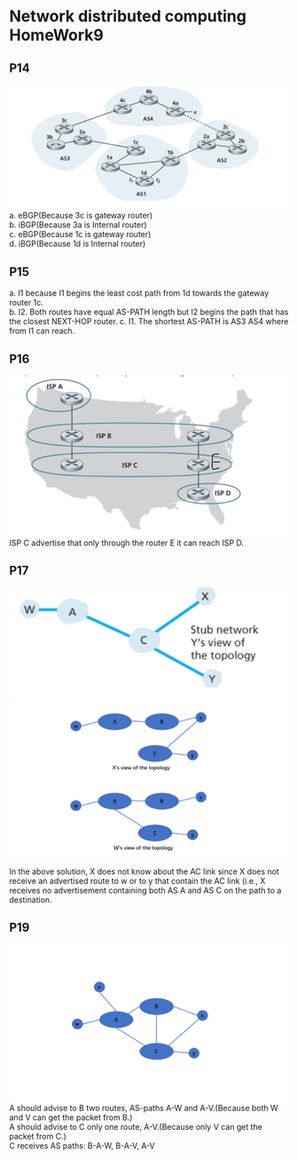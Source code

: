 # Network distributed computing HomeWork9  
## P14  
![p14.png](https://github.com/xjywhu/WLFBSHomeWork10/blob/master/p14.png)   
a. eBGP(Because 3c is gateway router)  
b. iBGP(Because 3a is Internal router)  
c. eBGP(Because 1c is gateway router)  
d. iBGP(Because 1d is Internal router)  

## P15  
a. I1 because I1 begins the least cost path from 1d towards the gateway router 1c.  
b. I2. Both routes have equal AS-PATH length but I2 begins the path that has the closest NEXT-HOP router.
c. I1. The shortest AS-PATH is AS3 AS4 where from I1 can reach.  
## P16  
![p16.png](https://github.com/xjywhu/WLFBSHomeWork10/blob/master/p16.png)   
ISP C advertise that only through the router E it can reach ISP D.  
## P17  
![p171.png](https://github.com/xjywhu/WLFBSHomeWork10/blob/master/p171.png)   
![p172.png](https://github.com/xjywhu/WLFBSHomeWork10/blob/master/p172.png)   

In the above solution, X does not know about the AC link since X does not receive an
advertised route to w or to y that contain the AC link (i.e., X receives no advertisement
containing both AS A and AS C on the path to a destination. 
## P19
![p19.png](https://github.com/xjywhu/WLFBSHomeWork10/blob/master/p19.png)  
A should advise to B two routes, AS-paths A-W and A-V.(Because both W and V can get the packet from B.)  
A should advise to C only one route, A-V.(Because only V can get the packet from C.)  
C receives AS paths: B-A-W, B-A-V, A-V   
